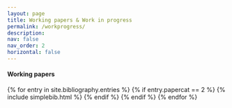 ```yaml
---
layout: page
title: Working papers & Work in progress
permalink: /workprogress/
description:
nav: false
nav_order: 2
horizontal: false
---
```


<!-- pages/workprogress.md -->
<div class="publications">
  <h4>Working papers</h4>

{% for entry in site.bibliography.entries %}
  {% if entry.papercat == 2 %}
        {% include simplebib.html %}
    {% endif %}
  {% endif %}
{% endfor %}

